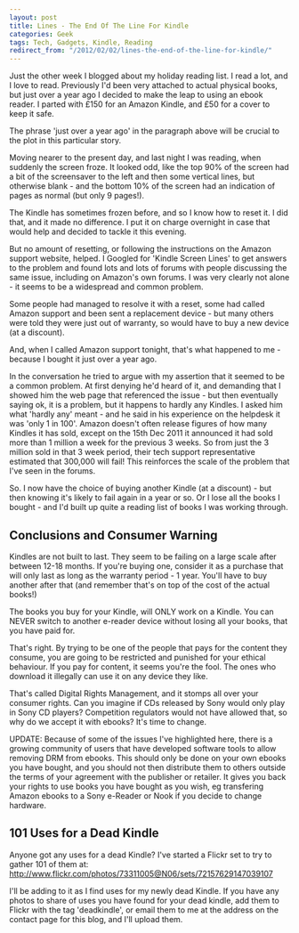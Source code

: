```yaml
---
layout: post
title: Lines - The End Of The Line For Kindle
categories: Geek
tags: Tech, Gadgets, Kindle, Reading
redirect_from: "/2012/02/02/lines-the-end-of-the-line-for-kindle/"
---
```


Just the other week I blogged about my holiday reading list. I read a lot, and I love to read. Previously I'd been very attached to actual physical books, but just over a year ago I decided to make the leap to using an ebook reader. I parted with £150 for an Amazon Kindle, and £50 for a cover to keep it safe.

The phrase 'just over a year ago' in the paragraph above will be crucial to the plot in this particular story.

Moving nearer to the present day, and last night I was reading, when suddenly the screen froze. It looked odd, like the top 90% of the screen had a bit of the screensaver to the left and then some vertical lines, but otherwise blank - and the bottom 10% of the screen had an indication of pages as normal (but only 9 pages!).

The Kindle has sometimes frozen before, and so I know how to reset it. I did that, and it made no difference. I put it on charge overnight in case that would help and decided to tackle it this evening.

But no amount of resetting, or following the instructions on the Amazon support website, helped. I Googled for 'Kindle Screen Lines' to get answers to the problem and found lots and lots of forums with people discussing the same issue, including on Amazon's own forums. I was very clearly not alone - it seems to be a widespread and common problem.

Some people had managed to resolve it with a reset, some had called Amazon support and been sent a replacement device - but many others were told they were just out of warranty, so would have to buy a new device (at a discount).

And, when I called Amazon support tonight, that's what happened to me - because I bought it just over a year ago.

In the conversation he tried to argue with my assertion that it seemed to be a common problem. At first denying he'd heard of it, and demanding that I showed him the web page that referenced the issue - but then eventually saying ok, it is a problem, but it happens to hardly any Kindles. I asked him what 'hardly any' meant - and he said in his experience on the helpdesk it was 'only 1 in 100'. Amazon doesn't often release figures of how many Kindles it has sold, except on the 15th Dec 2011 it announced it had sold more than 1 million a week for the previous 3 weeks. So from just the 3 million sold in that 3 week period, their tech support representative estimated that 300,000 will fail! This reinforces the scale of the problem that I've seen in the forums.

So. I now have the choice of buying another Kindle (at a discount) - but then knowing it's likely to fail again in a year or so. Or I lose all the books I bought - and I'd built up quite a reading list of books I was working through.

## Conclusions and Consumer Warning

Kindles are not built to last. They seem to be failing on a large scale after between 12-18 months. If you're buying one, consider it as a purchase that will only last as long as the warranty period - 1 year. You'll have to buy another after that (and remember that's on top of the cost of the actual books!)

The books you buy for your Kindle, will ONLY work on a Kindle. You can NEVER switch to another e-reader device without losing all your books, that you have paid for.

That's right. By trying to be one of the people that pays for the content they consume, you are going to be restricted and punished for your ethical behaviour. If you pay for content, it seems you're the fool. The ones who download it illegally can use it on any device they like.

That's called Digital Rights Management, and it stomps all over your consumer rights. Can you imagine if CDs released by Sony would only play in Sony CD players? Competition regulators would not have allowed that, so why do we accept it with ebooks? It's time to change.

UPDATE: Because of some of the issues I've highlighted here, there is a growing community of users that have developed software tools to allow removing DRM from ebooks. This should only be done on your own ebooks you have bought, and you should not then distribute them to others outside the terms of your agreement with the publisher or retailer. It gives you back your rights to use books you have bought as you wish, eg transfering Amazon ebooks to a Sony e-Reader or Nook if you decide to change hardware.

## 101 Uses for a Dead Kindle

Anyone got any uses for a dead Kindle? I've started a Flickr set to try to gather 101 of them at: http://www.flickr.com/photos/73311005@N06/sets/72157629147039107

I'll be adding to it as I find uses for my newly dead Kindle. If you have any photos to share of uses you have found for your dead kindle, add them to Flickr with the tag 'deadkindle', or email them to me at the address on the contact page for this blog, and I'll upload them.


